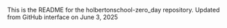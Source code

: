 This is the README for the holbertonschool-zero_day repository.
Updated from GitHub interface on June 3, 2025
